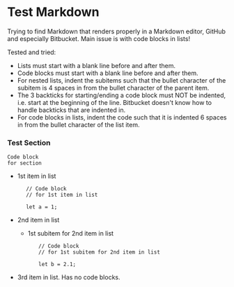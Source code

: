 # Test Markdown

Trying to find Markdown that renders properly in a Markdown editor, GitHub and especially Bitbucket.
Main issue is with code blocks in lists!

Tested and tried:

- Lists must start with a blank line before and after them.
- Code blocks must start with a blank line before and after them.
- For nested lists, indent the subitems such that the bullet character of the subitem is 4 spaces in
  from the bullet character of the parent item.
- The 3 backticks for starting/ending a code block must NOT be indented, i.e. start at the beginning
  of the line. Bitbucket doesn't know how to handle backticks that are indented in.
- For code blocks in lists, indent the code such that it is indented 6 spaces in from the bullet
  character of the list item.

### Test Section

```
Code block
for section
```

- 1st item in list

```
      // Code block
      // for 1st item in list

      let a = 1;
```

- 2nd item in list

    + 1st subitem for 2nd item in list

```
          // Code block
          // for 1st subitem for 2nd item in list

          let b = 2.1;
```

- 3rd item in list. Has no code blocks.
